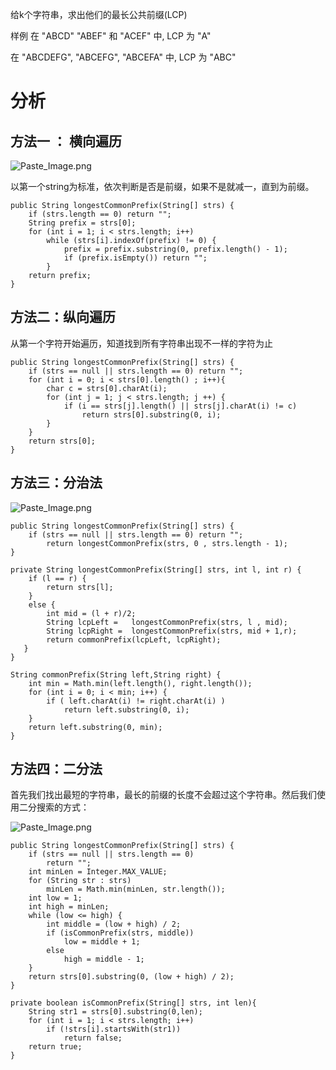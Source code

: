 给k个字符串，求出他们的最长公共前缀(LCP)

样例
在 "ABCD" "ABEF" 和 "ACEF" 中,  LCP 为 "A"

在 "ABCDEFG", "ABCEFG", "ABCEFA" 中, LCP 为 "ABC"

# 分析

## 方法一 ： 横向遍历


![Paste_Image.png](http://upload-images.jianshu.io/upload_images/1234352-8ab0c3c77c0c0298.png?imageMogr2/auto-orient/strip%7CimageView2/2/w/1240)

以第一个string为标准，依次判断是否是前缀，如果不是就减一，直到为前缀。

```
public String longestCommonPrefix(String[] strs) {
    if (strs.length == 0) return "";
    String prefix = strs[0];
    for (int i = 1; i < strs.length; i++)
        while (strs[i].indexOf(prefix) != 0) {
            prefix = prefix.substring(0, prefix.length() - 1);
            if (prefix.isEmpty()) return "";
        }        
    return prefix;
}
```

## 方法二：纵向遍历

从第一个字符开始遍历，知道找到所有字符串出现不一样的字符为止

```
public String longestCommonPrefix(String[] strs) {
    if (strs == null || strs.length == 0) return "";
    for (int i = 0; i < strs[0].length() ; i++){
        char c = strs[0].charAt(i);
        for (int j = 1; j < strs.length; j ++) {
            if (i == strs[j].length() || strs[j].charAt(i) != c)
                return strs[0].substring(0, i);             
        }
    }
    return strs[0];
}
```

## 方法三：分治法

![Paste_Image.png](http://upload-images.jianshu.io/upload_images/1234352-056460b477d9d13d.png?imageMogr2/auto-orient/strip%7CimageView2/2/w/1240)

```
public String longestCommonPrefix(String[] strs) {
    if (strs == null || strs.length == 0) return "";    
        return longestCommonPrefix(strs, 0 , strs.length - 1);
}

private String longestCommonPrefix(String[] strs, int l, int r) {
    if (l == r) {
        return strs[l];
    }
    else {
        int mid = (l + r)/2;
        String lcpLeft =   longestCommonPrefix(strs, l , mid);
        String lcpRight =  longestCommonPrefix(strs, mid + 1,r);
        return commonPrefix(lcpLeft, lcpRight);
   }
}

String commonPrefix(String left,String right) {
    int min = Math.min(left.length(), right.length());       
    for (int i = 0; i < min; i++) {
        if ( left.charAt(i) != right.charAt(i) )
            return left.substring(0, i);
    }
    return left.substring(0, min);
}
```

## 方法四：二分法
首先我们找出最短的字符串，最长的前缀的长度不会超过这个字符串。然后我们使用二分搜索的方式：

![Paste_Image.png](http://upload-images.jianshu.io/upload_images/1234352-bc31ead2134a0900.png?imageMogr2/auto-orient/strip%7CimageView2/2/w/1240)

```
public String longestCommonPrefix(String[] strs) {
    if (strs == null || strs.length == 0)
        return "";
    int minLen = Integer.MAX_VALUE;
    for (String str : strs)
        minLen = Math.min(minLen, str.length());
    int low = 1;
    int high = minLen;
    while (low <= high) {
        int middle = (low + high) / 2;
        if (isCommonPrefix(strs, middle))
            low = middle + 1;
        else
            high = middle - 1;
    }
    return strs[0].substring(0, (low + high) / 2);
}

private boolean isCommonPrefix(String[] strs, int len){
    String str1 = strs[0].substring(0,len);
    for (int i = 1; i < strs.length; i++)
        if (!strs[i].startsWith(str1))
            return false;
    return true;
}
```
